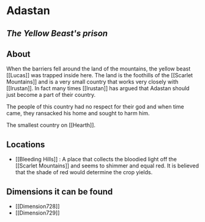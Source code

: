 # Adastan
## *The Yellow Beast's prison*
## About
When the barriers fell around the land of the mountains, the yellow beast [[Lucas]] was trapped inside here. The land is the foothills of the [[Scarlet Mountains]] and is a very small country that works very closely with [[Irustan]]. In fact many times [[Irustan]] has argued that Adastan should just become a part of their country. 

The people of this country had no respect for their god and when time came, they ransacked his home and sought to harm him.

The smallest country on [[Hearth]].

## Locations
- [[Bleeding Hills]] : A place that collects the bloodied light off the [[Scarlet Mountains]] and seems to shimmer and equal red. It is believed that the shade of red would determine the crop yields.

## Dimensions it can be found
- [[Dimension728]]
- [[Dimension729]]